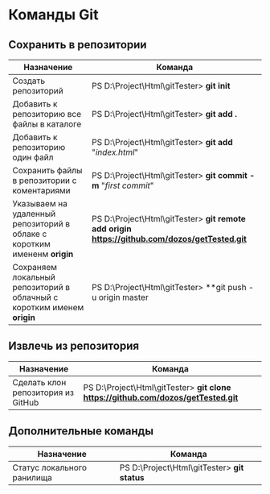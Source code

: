 # Команды Git #

## Сохранить в репозитории ##

Назначение | Команда
-----------|--------
Создать репозиторий | PS D:\Project\Html\gitTester> **git init**
Добавить к репозиторию все файлы в каталоге | PS D:\Project\Html\gitTester> **git add .**
Добавить к репозиторию один файл | PS D:\Project\Html\gitTester> **git add** "_index.html_"
Сохранить файлы в репозитории с коментариями | PS D:\Project\Html\gitTester> **git commit -m** "_first commit_"
Указываем на удаленный репозиторий в облаке с коротким имененм **origin** | PS D:\Project\Html\gitTester> **git remote add origin https://github.com/dozos/getTested.git**
Сохраняем локальный репозиторий в облачный с коротким именем **origin** | PS D:\Project\Html\gitTester> **git push -u origin master 


## Извлечь из репозитория ##

Назначение | Команда
-----------|--------
Сделать клон репозитория из GitHub | PS D:\Project\Html\gitTester> **git clone https://github.com/dozos/getTested.git**


## Дополнительные команды ##

Назначение | Команда
-----------|--------
Статус локального ранилища | PS D:\Project\Html\gitTester> **git status**